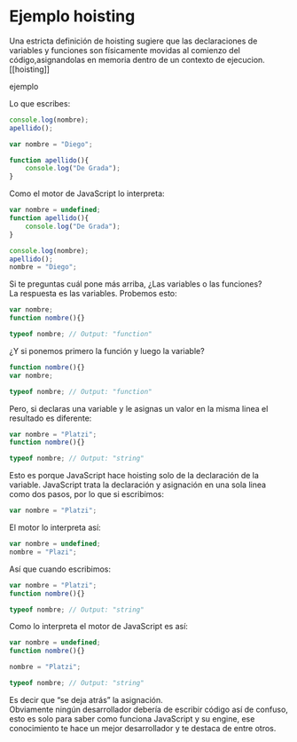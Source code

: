 # Ejemplo hoisting

Una estricta definición de hoisting sugiere que las declaraciones de variables y funciones son físicamente movidas al comienzo del código,asignandolas en memoria dentro de un contexto de ejecucion.
[[hoisting]]

ejemplo

Lo que escribes:

```javascript
console.log(nombre);
apellido();

var nombre = "Diego";

function apellido(){
	console.log("De Grada");
}
```

Como el motor de JavaScript lo interpreta:

```javascript
var nombre = undefined;
function apellido(){
	console.log("De Grada");
}

console.log(nombre);
apellido();
nombre = "Diego";
```

Si te preguntas cuál pone más arriba, ¿Las variables o las funciones?  
La respuesta es las variables. Probemos esto:

```javascript
var nombre;
function nombre(){}

typeof nombre; // Output: "function"
```

¿Y si ponemos primero la función y luego la variable?

```javascript
function nombre(){}
var nombre;

typeof nombre; // Output: "function"
```

Pero, si declaras una variable y le asignas un valor en la misma linea el resultado es diferente:

```javascript
var nombre = "Platzi";
function nombre(){}

typeof nombre; // Output: "string"
```

Esto es porque JavaScript hace hoisting solo de la declaración de la variable. JavaScript trata la declaración y asignación en una sola linea como dos pasos, por lo que si escribimos:

```javascript
var nombre = "Platzi";
```

El motor lo interpreta así:

```javascript
var nombre = undefined;
nombre = "Plazi";
```

Así que cuando escribimos:

```javascript
var nombre = "Platzi";
function nombre(){}

typeof nombre; // Output: "string"
```

Como lo interpreta el motor de JavaScript es así:

```javascript
var nombre = undefined;
function nombre(){}

nombre = "Platzi";

typeof nombre; // Output: "string"
```

Es decir que “se deja atrás” la asignación.  
Obviamente ningún desarrollador debería de escribir código así de confuso, esto es solo para saber como funciona JavaScript y su engine, ese conocimiento te hace un mejor desarrollador y te destaca de entre otros.